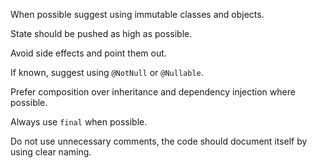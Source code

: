 When possible suggest using immutable classes and objects. 

State should be pushed as high as possible. 

Avoid side effects and point them out. 

If known, suggest using `@NotNull` or `@Nullable`. 

Prefer composition over inheritance and dependency injection where possible.

Always use `final` when possible.

Do not use unnecessary comments, the code should document itself by using clear naming.

